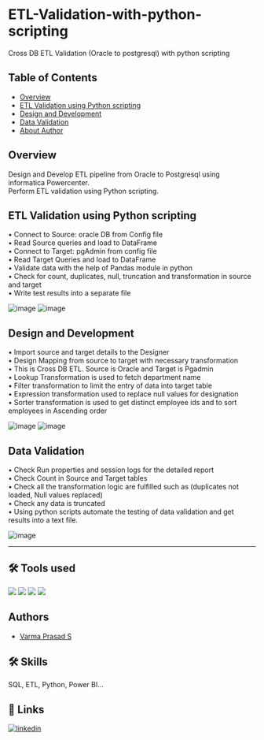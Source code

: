 # ETL-Validation-with-python-scripting
Cross DB ETL Validation (Oracle to postgresql) with python scripting

## Table of Contents

* [Overview](#overview)
* [ETL Validation using Python scripting](#etl-validation-using-python-scripting)
* [Design and Development](#design-and-development)
* [Data Validation](#data-validation)
* [About Author](#authors)


## Overview

Design and Develop ETL pipeline from Oracle to Postgresql using informatica Powercenter.\
Perform ETL validation using Python scripting.

## ETL Validation using Python scripting


•	Connect to Source: oracle DB from Config file\
•	Read Source queries and load to DataFrame\
•	Connect to Target: pgAdmin from config file\
•	Read Target Queries and load to DataFrame\
•	Validate data with the help of Pandas module in python\
•	Check for count, duplicates, null, truncation and transformation in source and target\
•	Write test results into a separate file

![image](https://github.com/varma-prasad/ETL-Validation-with-python-scripting/assets/108605375/ab05e467-3c55-496b-8131-e998346a9dbe)
![image](https://github.com/varma-prasad/ETL-Validation-with-python-scripting/assets/108605375/ba0d248e-6877-436a-9ba6-52590019916e)

## Design and Development

•	Import source and target details to the Designer\
•	Design Mapping from source to target with necessary transformation \
•	This is Cross DB ETL. Source is Oracle and Target is Pgadmin\
•	Lookup Transformation is used to fetch department name\
•	Filter transformation to limit the entry of data into target table\
•	Expression transformation used to replace null values for designation \
•	Sorter transformation is used to get distinct employee ids and to sort employees in Ascending order

![image](https://github.com/varma-prasad/ETL-Validation-with-python-scripting/assets/108605375/a57a5f90-4b4d-4820-be7b-d250e1bee1ad)
![image](https://github.com/varma-prasad/ETL-Validation-with-python-scripting/assets/108605375/4d1a861d-bc8b-46db-94ea-7c464f214e69)

## Data Validation

•	Check Run properties and session logs for the detailed report\
•	Check Count in Source and Target tables\
•	Check all the transformation logic are fulfilled such as (duplicates not loaded, Null values replaced)\
•	Check any data is truncated\
•	Using python scripts automate the testing of data validation and get results into a text file.

![image](https://github.com/varma-prasad/ETL-Validation-with-python-scripting/assets/108605375/86e4b659-5850-4de0-a0d9-b5c88cc58e54)

----

## 🛠 Tools used
![](https://img.shields.io/badge/Informatica_Powercenter-v10.2.0-purple)
![](https://img.shields.io/badge/Oracle_Database_21c-v21.1.0-green)
![](https://img.shields.io/badge/PostgreSQL-v16.0.0.1-blue)
![](https://img.shields.io/badge/python-v3.12.1-orange)

## Authors

- [Varma Prasad S](https://github.com/varma-prasad)

## 🛠 Skills
SQL, ETL, Python, Power BI...

## 🔗 Links

[![linkedin](https://img.shields.io/badge/linkedin-0A66C2?style=for-the-badge&logo=linkedin&logoColor=white)](https://www.linkedin.com/in/varma-prasad-s/)


